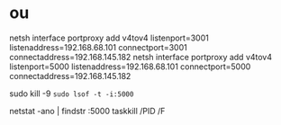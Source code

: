 # ou

netsh interface portproxy add v4tov4 listenport=3001 listenaddress=192.168.68.101 connectport=3001 connectaddress=192.168.145.182
netsh interface portproxy add v4tov4 listenport=5000 listenaddress=192.168.68.101 connectport=5000 connectaddress=192.168.145.182

sudo kill -9 `sudo lsof -t -i:5000`

netstat -ano | findstr :5000
taskkill /PID <PID> /F
